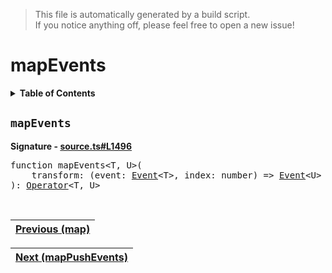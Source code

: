 > This file is automatically generated by a build script.<br>If you notice anything off, please feel free to open a new issue!

# mapEvents

<details><summary><b>Table of Contents</b></summary>

1. [<code>mapEvents</code>](#mapEvents)</details>

## <a name="mapEvents"></a><code>mapEvents</code>

<b>Signature - [source.ts#L1496](..\/..\/packages\/core\/src\/source.ts#L1496)</b>

<pre>function mapEvents&lt;T, U&gt;(<br>    transform: (event: <a href="../02-api-event/00-Event.md#Event">Event</a>&lt;T&gt;, index: number) =&gt; <a href="../02-api-event/00-Event.md#Event">Event</a>&lt;U&gt; | undefined | null,<br>): <a href="000-Operator.md#Operator">Operator</a>&lt;T, U&gt;</pre><br>

| [Previous \(map\)](041-map.md#readme) |
| --- |

<div align="right">

| [Next \(mapPushEvents\)](043-mapPushEvents.md#readme) |
| --- |
</div>
